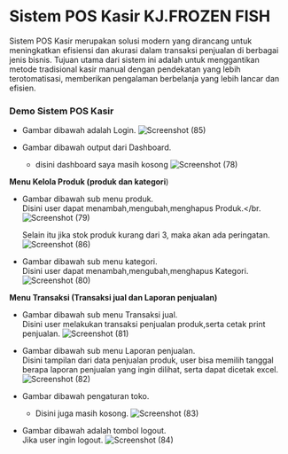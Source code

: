 # Sistem POS Kasir KJ.FROZEN FISH
Sistem POS Kasir merupakan solusi modern yang dirancang untuk meningkatkan efisiensi dan akurasi dalam transaksi penjualan di berbagai jenis bisnis. Tujuan utama dari sistem ini adalah untuk menggantikan metode tradisional kasir manual dengan pendekatan yang lebih terotomatisasi, memberikan pengalaman berbelanja yang lebih lancar dan efisien.</br>

### Demo Sistem POS Kasir

- Gambar dibawah adalah Login.
![Screenshot (85)](https://github.com/ferdycuy/rpl_project/assets/115714443/2c484201-176c-4001-be5e-ca10a568ceb4)


- Gambar dibawah output dari Dashboard.</br>
  - disini dashboard saya masih kosong
![Screenshot (78)](https://github.com/ferdycuy/rpl_project/assets/115714443/808e7877-c6e2-49a6-b171-64ca4d1034a0)


**Menu Kelola Produk (produk dan kategori**)
- Gambar dibawah sub menu produk.</br>
  Disini user dapat menambah,mengubah,menghapus Produk.</br.
![Screenshot (79)](https://github.com/ferdycuy/rpl_project/assets/115714443/33032c68-5238-40c4-836b-2e566efeaa9f)

   Selain itu jika stok produk kurang dari 3, maka akan ada peringatan.
![Screenshot (86)](https://github.com/ferdycuy/rpl_project/assets/115714443/353372c1-7812-47af-be48-748468d15c4b)


- Gambar dibawah sub menu kategori.</br>
  Disini user dapat menambah,mengubah,menghapus Kategori.
![Screenshot (80)](https://github.com/ferdycuy/rpl_project/assets/115714443/fa349738-9981-44e0-ac58-20a6217540a7)

**Menu Transaksi (Transaksi jual dan Laporan penjualan)**
- Gambar dibawah sub menu Transaksi jual.</br>
  Disini user melakukan transaksi penjualan produk,serta cetak print penjualan.
![Screenshot (81)](https://github.com/ferdycuy/rpl_project/assets/115714443/5b608698-8150-4f5b-8a52-7740cb96ccef)

- Gambar dibawah sub menu Laporan penjualan.</br>
  Disini tampilan dari data penjualan produk, user bisa memilih tanggal berapa laporan penjualan yang ingin dilihat, serta dapat dicetak excel.
![Screenshot (82)](https://github.com/ferdycuy/rpl_project/assets/115714443/174af9b7-48ed-4792-8361-669ca6578f9a)

- Gambar dibawah pengaturan toko.</br>
  - Disini juga masih kosong.
![Screenshot (83)](https://github.com/ferdycuy/rpl_project/assets/115714443/43668606-a4a1-4da4-b79a-312d821b649e)

- Gambar dibawah adalah tombol logout.</br>
  Jika user ingin logout.
![Screenshot (84)](https://github.com/ferdycuy/rpl_project/assets/115714443/5031ce58-7d12-42d0-a545-0f87b3cf797d)





